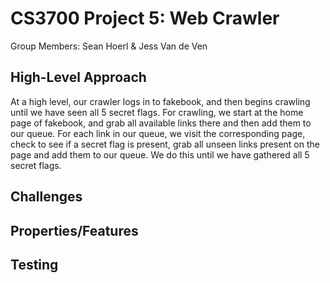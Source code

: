 # CS3700 Project 5: Web Crawler
Group Members: Sean Hoerl & Jess Van de Ven

## High-Level Approach
At a high level, our crawler logs in to fakebook, and then begins crawling until we have seen all 5 secret flags. For crawling, we start at the home page of fakebook, and grab all available links there and then add them to our queue. For each link in our queue, we visit the corresponding page, check to see if a secret flag is present, grab all unseen links present on the page and add them to our queue. We do this until we have gathered all 5 secret flags.



## Challenges

## Properties/Features

## Testing
